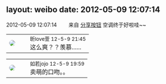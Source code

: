 layout: weibo
date: 2012-05-09 12:07:14
---
<meta name="referrer" content="no-referrer" />

2012-05-09 12:07:14  &nbsp;&nbsp;&nbsp;&nbsp;&nbsp;&nbsp; 来自 <a href="http://app.weibo.com/t/feed/cUcI1A" rel="nofollow">分享按钮</a>
空调终于好啦哇~~ ​​​

<table style="width: 100%;">
  <tr>
    <td style="width: 40px;"><img style="border-radius:50%" src="https://tva3.sinaimg.cn/crop.0.0.180.180.50/6958d0e3jw1e8qgp5bmzyj2050050aa8.jpg?KID=imgbed,tva&Expires=1624463792&ssig=9rqdZgyefO"></td>
    <td colspan="2"><small>昕love萱 12-5-9 21:45</small><br/>这么爽？？羡慕......</td>
  </tr>
</table>

<table style="width: 100%;">
  <tr>
    <td style="width: 40px;"><img style="border-radius:50%" src="https://tva2.sinaimg.cn/crop.0.0.180.180.50/6c91b153jw1e8qgp5bmzyj2050050aa8.jpg?KID=imgbed,tva&Expires=1624463792&ssig=BpubkEftGE"></td>
    <td colspan="2"><small>如若jojo 12-5-9 19:59</small><br/>卖萌的口吻。。</td>
  </tr>
</table>
